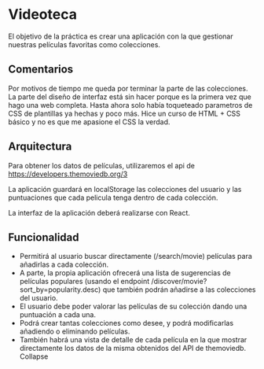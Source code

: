# Videoteca
El objetivo de la práctica es crear una aplicación con la que gestionar
nuestras películas favoritas como colecciones.

## Comentarios
Por motivos de tiempo me queda por terminar la parte de las colecciones.
La parte del diseño de interfaz está sin hacer porque es la primera vez que hago una web completa. Hasta ahora solo había toqueteado parametros de CSS de plantillas ya hechas y poco más. Hice un curso de HTML + CSS básico y no es que me apasione el CSS la verdad.

## Arquitectura
Para obtener los datos de películas, utilizaremos el api de
https://developers.themoviedb.org/3

La aplicación guardará en localStorage las colecciones del usuario y
las puntuaciones que cada pelicula tenga dentro de cada colección.

La interfaz de la aplicación deberá realizarse con React.

## Funcionalidad
- Permitirá al usuario buscar directamente (/search/movie) películas para
añadirlas a cada colección.
- A parte, la propia aplicación ofrecerá una lista de sugerencias de películas
populares (usando el endpoint /discover/movie?sort_by=popularity.desc) que
también podrán añadirse a las colecciones del usuario.
- El usuario debe poder valorar las películas de su colección dando una
puntuación a cada una.
- Podrá crear tantas colecciones como desee, y podrá modificarlas añadiendo
o eliminando películas.
- También habrá una vista de detalle de cada película en la que mostrar
directamente los datos de la misma obtenidos del API de themoviedb.
Collapse
